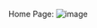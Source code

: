 Home Page:
![image](https://github.com/user-attachments/assets/8118927d-6d22-4ccb-8973-446d4edb3ca7)

